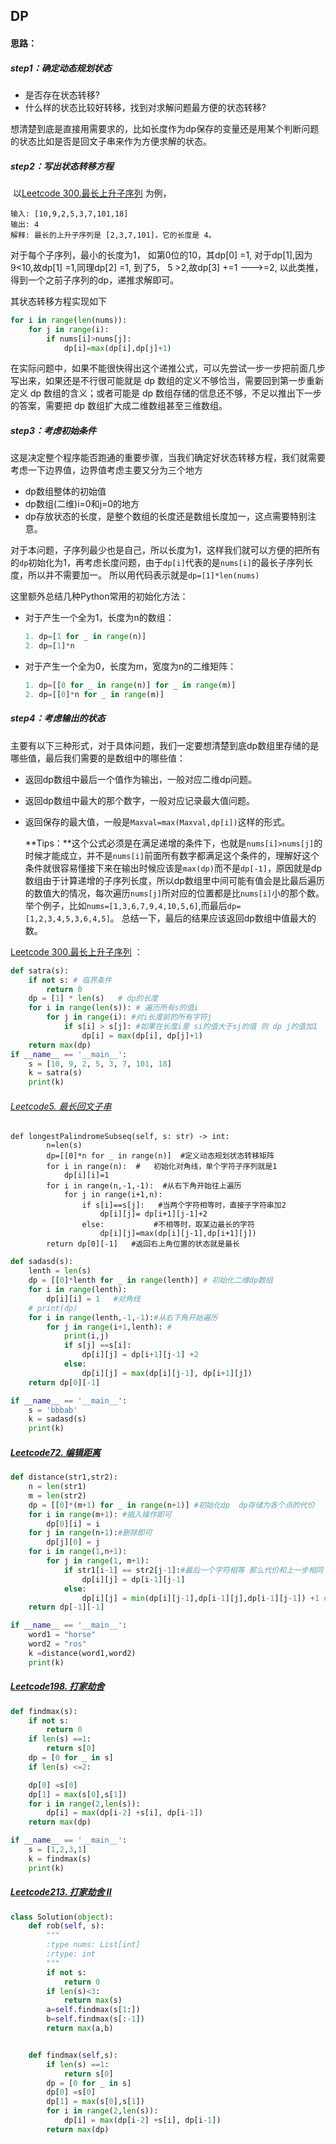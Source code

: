 ## DP

#### 思路：

##### step1：确定动态规划状态

- 是否存在状态转移?
- 什么样的状态比较好转移，找到对求解问题最方便的状态转移?

想清楚到底是直接用需要求的，比如长度作为dp保存的变量还是用某个判断问题的状态比如是否是回文子串来作为方便求解的状态。

##### step2：写出状态转移方程

​	以[Leetcode 300.最长上升子序列](https://leetcode-cn.com/problems/longest-increasing-subsequence/) 为例，

```
输入: [10,9,2,5,3,7,101,18]
输出: 4 
解释: 最长的上升子序列是 [2,3,7,101]，它的长度是 4。
```

对于每个子序列，最小的长度为1， 如第0位的10，其dp[0] =1, 对于dp[1],因为9<10,故dp[1] =1,同理dp[2] =1, 到了5， 5 >2,故dp[3] +=1 --->=2, 以此类推，得到一个之前子序列的dp，递推求解即可。

其状态转移方程实现如下 

```python
for i in range(len(nums)):
    for j in range(i):
    	if nums[i]>nums[j]:
    		dp[i]=max(dp[i],dp[j]+1)
```

 在实际问题中，如果不能很快得出这个递推公式，可以先尝试一步一步把前面几步写出来，如果还是不行很可能就是 dp 数组的定义不够恰当，需要回到第一步重新定义 dp 数组的含义；或者可能是 dp 数组存储的信息还不够，不足以推出下一步的答案，需要把 dp 数组扩大成二维数组甚至三维数组。

##### step3：考虑初始条件

 这是决定整个程序能否跑通的重要步骤，当我们确定好状态转移方程，我们就需要考虑一下边界值，边界值考虑主要又分为三个地方

- dp数组整体的初始值
- dp数组(二维)i=0和j=0的地方
- dp存放状态的长度，是整个数组的长度还是数组长度加一，这点需要特别注意。

对于本问题，子序列最少也是自己，所以长度为1，这样我们就可以方便的把所有的`dp`初始化为1，再考虑长度问题，由于`dp[i]`代表的是`nums[i]`的最长子序列长度，所以并不需要加一。 所以用代码表示就是`dp=[1]*len(nums)`

这里额外总结几种Python常用的初始化方法：

- 对于产生一个全为1，长度为n的数组：

  ```python
  1. dp=[1 for _ in range(n)]
  2. dp=[1]*n
  ```

- 对于产生一个全为0，长度为m，宽度为n的二维矩阵：

  ```python
  1. dp=[[0 for _ in range(n)] for _ in range(m)]
  2. dp=[[0]*n for _ in range(m)]
  ```

##### step4：考虑输出的状态

主要有以下三种形式，对于具体问题，我们一定要想清楚到底dp数组里存储的是哪些值，最后我们需要的是数组中的哪些值：

- 返回dp数组中最后一个值作为输出，一般对应二维dp问题。

- 返回dp数组中最大的那个数字，一般对应记录最大值问题。

- 返回保存的最大值，一般是`Maxval=max(Maxval,dp[i])`这样的形式。

  **Tips：**这个公式必须是在满足递增的条件下，也就是`nums[i]>nums[j]`的时候才能成立，并不是`nums[i]`前面所有数字都满足这个条件的，理解好这个条件就很容易懂接下来在输出时候应该是`max(dp)`而不是`dp[-1]`，原因就是dp数组由于计算递增的子序列长度，所以dp数组里中间可能有值会是比最后遍历的数值大的情况，每次遍历`nums[j]`所对应的位置都是比`nums[i]`小的那个数。举个例子，比如`nums=[1,3,6,7,9,4,10,5,6]`,而最后`dp=[1,2,3,4,5,3,6,4,5]`。 总结一下，最后的结果应该返回dp数组中值最大的数。

[Leetcode 300.最长上升子序列](https://leetcode-cn.com/problems/longest-increasing-subsequence/) ：

```python
def satra(s):
    if not s: # 临界条件
        return 0
    dp = [1] * len(s)   # dp的长度
    for i in range(len(s)): # 遍历所有s的值i
        for j in range(i): #对i长度前的所有字符j
            if s[i] > s[j]: #如果在长度i里 si的值大于sj的值 则 dp j的值加1
                dp[i] = max(dp[i], dp[j]+1)
    return max(dp)
if __name__ == '__main__':
    s = [10, 9, 2, 5, 3, 7, 101, 18]
    k = satra(s)
    print(k)

```

###### [Leetcode5. 最长回文子串](https://leetcode-cn.com/problems/longest-palindromic-substring/)

```
def longestPalindromeSubseq(self, s: str) -> int:
        n=len(s)
        dp=[[0]*n for _ in range(n)]  #定义动态规划状态转移矩阵
        for i in range(n):  #   初始化对角线，单个字符子序列就是1
            dp[i][i]=1
        for i in range(n,-1,-1):  #从右下角开始往上遍历
            for j in range(i+1,n):
                if s[i]==s[j]:   #当两个字符相等时，直接子字符串加2
                    dp[i][j]= dp[i+1][j-1]+2  
                else:           #不相等时，取某边最长的字符
                    dp[i][j]=max(dp[i][j-1],dp[i+1][j])
        return dp[0][-1]   #返回右上角位置的状态就是最长
```

```python
def sadasd(s):
    lenth = len(s)
    dp = [[0]*lenth for _ in range(lenth)] # 初始化二维dp数组
    for i in range(lenth):
        dp[i][i] = 1   #对角线
    # print(dp)
    for i in range(lenth,-1,-1):#从右下角开始遍历
        for j in range(i+1,lenth): #
            print(i,j)
            if s[j] ==s[i]:
                dp[i][j] = dp[i+1][j-1] +2
            else:
                dp[i][j] = max(dp[i][j-1], dp[i+1][j])
    return dp[0][-1]

if __name__ == '__main__':
    s = 'bbbab'
    k = sadasd(s)
    print(k)
```

##### [Leetcode72. 编辑距离](https://leetcode-cn.com/problems/edit-distance/)

```python
def distance(str1,str2):
    n = len(str1)
    m = len(str2)
    dp = [[0]*(m+1) for _ in range(n+1)] #初始化dp  dp存储为各个点的代价
    for i in range(m+1): #插入操作即可
        dp[0][i] = i
    for j in range(n+1):#删除即可
        dp[j][0] = j
    for i in range(1,n+1):
        for j in range(1, m+1):
            if str1[i-1] == str2[j-1]:#最后一个字符相等 那么代价和上一步相同
                dp[i][j] = dp[i-1][j-1]
            else:
                dp[i][j] = min(dp[i][j-1],dp[i-1][j],dp[i-1][j-1]) +1 #从各个操作中 找代价最小的操作 
    return dp[-1][-1]

if __name__ == '__main__':
    word1 = "horse"
    word2 = "ros"
    k =distance(word1,word2)
    print(k)
```

##### [Leetcode198. 打家劫舍](https://leetcode-cn.com/problems/house-robber/)

```python
def findmax(s):
    if not s:
        return 0
    if len(s) ==1:
        return s[0]
    dp = [0 for _ in s]
    if len(s) <=2:

    dp[0] =s[0]
    dp[1] = max(s[0],s[1])
    for i in range(2,len(s)):
        dp[i] = max(dp[i-2] +s[i], dp[i-1])
    return max(dp)

if __name__ == '__main__':
    s = [1,2,3,1]
    k = findmax(s)
    print(k)
```

##### [Leetcode213. 打家劫舍 II](https://leetcode-cn.com/problems/house-robber-ii/)

```python
class Solution(object):
    def rob(self, s):
        """
        :type nums: List[int]
        :rtype: int
        """
        if not s:
            return 0
        if len(s)<3:
            return max(s)
        a=self.findmax(s[1:])
        b=self.findmax(s[:-1])
        return max(a,b)


    def findmax(self,s):
        if len(s) ==1:
            return s[0]
        dp = [0 for _ in s]
        dp[0] =s[0]
        dp[1] = max(s[0],s[1])
        for i in range(2,len(s)):
            dp[i] = max(dp[i-2] +s[i], dp[i-1])
        return max(dp)
```

